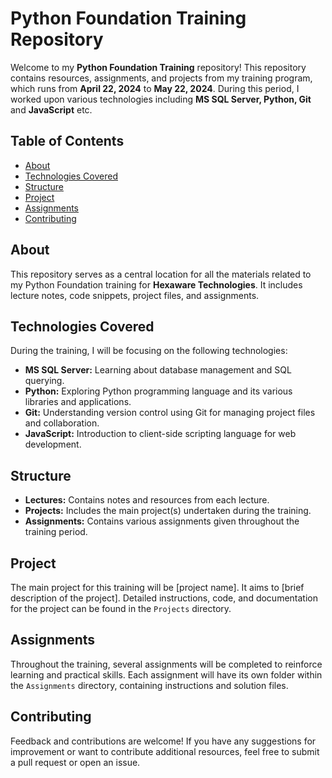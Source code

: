 # Python Foundation Training Repository

Welcome to my **Python Foundation Training** repository! This repository contains resources, assignments, and projects from my training program, which runs from **April 22, 2024** to **May 22, 2024**. During this period, I worked upon various technologies including **MS SQL Server, Python, Git** and **JavaScript** etc.

## Table of Contents

- [About](#about)
- [Technologies Covered](#technologies-covered)
- [Structure](#structure)
- [Project](#project)
- [Assignments](#assignments)
- [Contributing](#contributing)

## About

This repository serves as a central location for all the materials related to my Python Foundation training for **Hexaware Technologies**. It includes lecture notes, code snippets, project files, and assignments.

## Technologies Covered

During the training, I will be focusing on the following technologies:

- **MS SQL Server:** Learning about database management and SQL querying.
- **Python:** Exploring Python programming language and its various libraries and applications.
- **Git:** Understanding version control using Git for managing project files and collaboration.
- **JavaScript:** Introduction to client-side scripting language for web development.

## Structure

- **Lectures:** Contains notes and resources from each lecture.
- **Projects:** Includes the main project(s) undertaken during the training.
- **Assignments:** Contains various assignments given throughout the training period.

## Project

The main project for this training will be [project name]. It aims to [brief description of the project]. Detailed instructions, code, and documentation for the project can be found in the `Projects` directory.

## Assignments

Throughout the training, several assignments will be completed to reinforce learning and practical skills. Each assignment will have its own folder within the `Assignments` directory, containing instructions and solution files.

## Contributing

Feedback and contributions are welcome! If you have any suggestions for improvement or want to contribute additional resources, feel free to submit a pull request or open an issue.